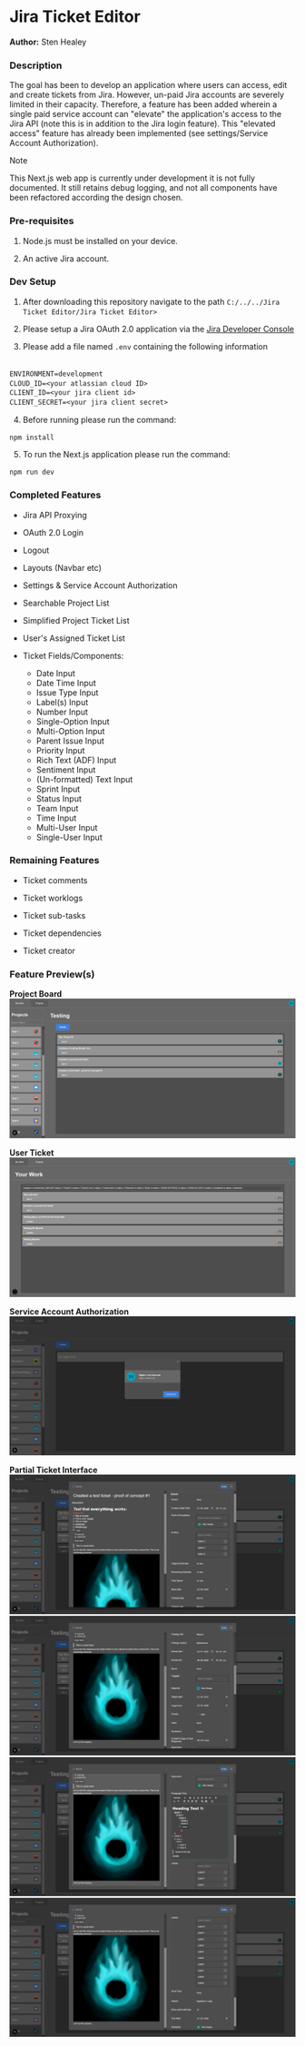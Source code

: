 # Jira Ticket Editor

**Author:** Sten Healey


### **Description**
The goal has been to develop an application where users can access, edit and create tickets from Jira. However, un-paid Jira accounts are severely limited in their capacity. Therefore, a feature has been added wherein a single paid service account can "elevate" the application's access to the Jira API (note this is in addition to the Jira login feature). This "elevated access" feature has already been implemented (see settings/Service Account Authorization).

> [!Note] 
> This Next.js web app is currently under development it is not fully documented. It still retains debug logging, and not all components have been refactored according the design chosen.


### **Pre-requisites**

1. Node.js must be installed on your device.

2. An active Jira account.


### **Dev Setup**

1. After downloading this repository navigate to the path `C:/../../Jira Ticket Editor/Jira Ticket Editor>`

2. Please setup a Jira OAuth 2.0 application via the [Jira Developer Console](https://developer.atlassian.com/console/myapps/)

3. Please add a file named `.env` containing the following information

```txt

ENVIRONMENT=development
CLOUD_ID=<your atlassian cloud ID>
CLIENT_ID=<your jira client id>
CLIENT_SECRET=<your jira client secret>

```

4. Before running please run the command:

```shell
npm install
```

5. To run the Next.js application please run the command:

```shell
npm run dev
```


### **Completed Features**

- Jira API Proxying

- OAuth 2.0 Login

- Logout

- Layouts (Navbar etc)

- Settings & Service Account Authorization

- Searchable Project List

- Simplified Project Ticket List

- User's Assigned Ticket List

- Ticket Fields/Components:
  - Date Input
  - Date Time Input
  - Issue Type Input
  - Label(s) Input
  - Number Input
  - Single-Option Input
  - Multi-Option Input
  - Parent Issue Input
  - Priority Input
  - Rich Text (ADF) Input
  - Sentiment Input
  - (Un-formatted) Text Input
  - Sprint Input
  - Status Input
  - Team Input
  - Time Input
  - Multi-User Input
  - Single-User Input


### **Remaining Features**

- Ticket comments

- Ticket worklogs

- Ticket sub-tasks

- Ticket dependencies

- Ticket creator

### **Feature Preview(s)**

**Project Board**
![Project Board](Docs/Project%20Boards.PNG)

**User Ticket**
![User Ticket Board](Docs/User%20Tickets.PNG)

**Service Account Authorization**
![Service Account Authorization](Docs/Service%20Account%20Authorization.PNG)

**Partial Ticket Interface**
![Ticket Interface Part 1](Docs/Incomplete%20Ticket%20Interface%20Part%201.PNG)
![Ticket Interface Part 2](Docs/Incomplete%20Ticket%20Interface%20Part%202.PNG)
![Ticket Interface Part 3](Docs/Incomplete%20Ticket%20Interface%20Part%203.PNG)
![Ticket Interface Part 4](Docs/Incomplete%20Ticket%20Interface%20Part%204.PNG)